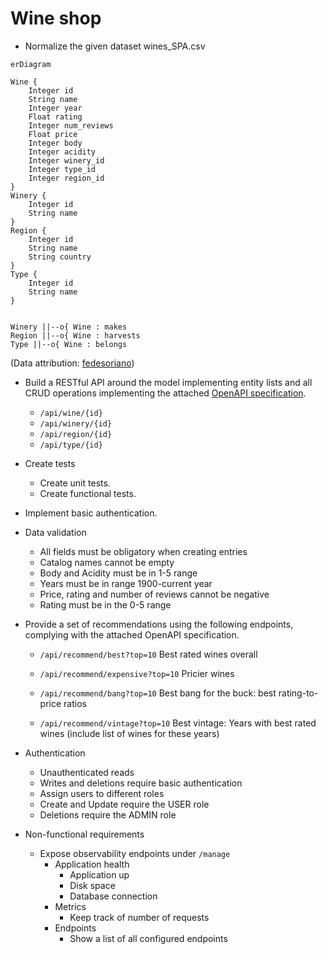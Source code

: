 # Wine shop

* Normalize the given dataset wines_SPA.csv

```mermaid
erDiagram

Wine {
    Integer id
    String name
    Integer year
    Float rating
    Integer num_reviews
    Float price
    Integer body
    Integer acidity
    Integer winery_id
    Integer type_id
    Integer region_id
}
Winery {
    Integer id
    String name
}
Region {
    Integer id
    String name
    String country
}
Type {
    Integer id
    String name
}


Winery ||--o{ Wine : makes
Region ||--o{ Wine : harvests
Type ||--o{ Wine : belongs
```

(Data attribution: [fedesoriano](https://www.kaggle.com/fedesoriano))

* Build a RESTful API around the model implementing entity lists and all CRUD operations implementing the attached [OpenAPI specification](api-docs.yaml).

    * `/api/wine/{id}`
    * `/api/winery/{id}`
    * `/api/region/{id}`
    * `/api/type/{id}`

* Create tests
  * Create unit tests.
  * Create functional tests.

* Implement basic authentication.

* Data validation
  * All fields must be obligatory when creating entries
  * Catalog names cannot be empty
  * Body and Acidity must be in 1-5 range
  * Years must be in range 1900-current year
  * Price, rating and number of reviews cannot be negative
  * Rating must be in the 0-5 range

* Provide a set of recommendations using the following endpoints, complying with the attached OpenAPI specification.

  * `/api/recommend/best?top=10`
    Best rated wines overall

  * `/api/recommend/expensive?top=10`
    Pricier wines

  * `/api/recommend/bang?top=10`
    Best bang for the buck: best rating-to-price ratios

  * `/api/recommend/vintage?top=10`
    Best vintage: Years with best rated wines (include list of wines for these years)
    
* Authentication
  * Unauthenticated reads
  * Writes and deletions require basic authentication
  * Assign users to different roles
  * Create and Update require the USER role
  * Deletions require the ADMIN role

* Non-functional requirements
  * Expose observability endpoints under `/manage`
    * Application health
      * Application up
      * Disk space
      * Database connection
    * Metrics
      * Keep track of number of requests
    * Endpoints
      * Show a list of all configured endpoints
